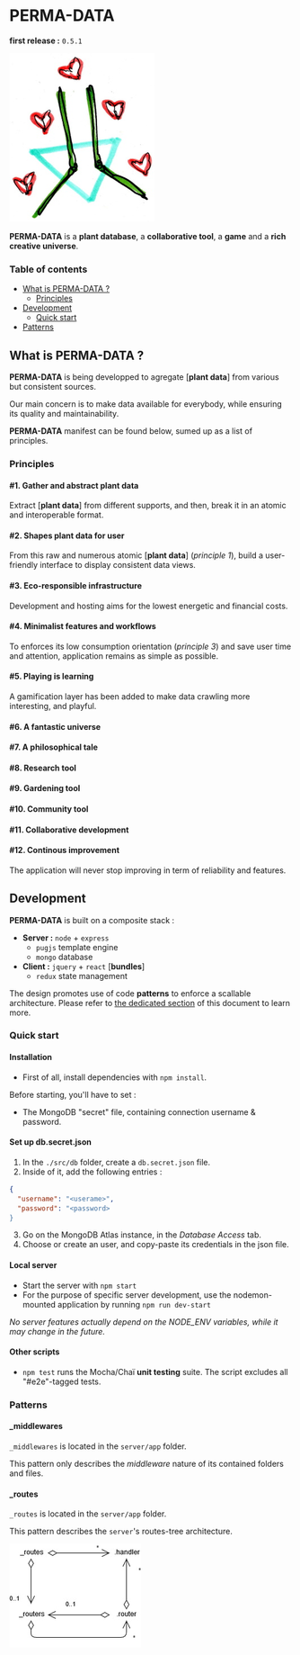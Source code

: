 # PERMA-DATA
**first release :** `0.5.1`

![PERMA-DATA logo: data and grow symbols + heart butterflies](https://raw.githubusercontent.com/Skaant/perma-data-5/master/doc/images/perma-data-logo.jpg)

**PERMA-DATA** is a **plant database**, a **collaborative tool**, a **game** and a **rich creative universe**.

### Table of contents
* [What is PERMA-DATA ?](#what-is-perma-data-)
  * [Principles](#principles)
* [Development](#development)
  * [Quick start](#quick-start)
* [Patterns](#patterns)

## What is PERMA-DATA ?

**PERMA-DATA** is being developped to agregate [**plant data**] from various but consistent sources.

Our main concern is to make data available for everybody, while ensuring its quality and maintainability.

**PERMA-DATA** manifest can be found below, sumed up as a list of principles.

### Principles

#### #1. Gather and abstract plant data
Extract [**plant data**] from different supports, and then, break it in an atomic and interoperable format.

#### #2. Shapes plant data for user
From this raw and numerous atomic [**plant data**] (*principle 1*), build a user-friendly interface to display consistent data views.

#### #3. Eco-responsible infrastructure
Development and hosting aims for the lowest energetic and financial costs.

#### #4. Minimalist features and workflows
To enforces its low consumption orientation (*principle 3*) and save user time and attention, application remains as simple as possible.

#### #5. Playing is learning
A gamification layer has been added to make data crawling more interesting, and playful.

#### #6. A fantastic universe

#### #7. A philosophical tale

#### #8. Research tool

#### #9. Gardening tool

#### #10. Community tool

#### #11. Collaborative development

#### #12. Continous improvement
The application will never stop improving in term of reliability and features.

## Development
**PERMA-DATA** is built on a composite stack :

* **Server :** `node` + `express`
  * `pugjs` template engine
  * `mongo` database
* **Client :** `jquery` + `react` [**bundles**]
  * `redux` state management

The design promotes use of code **patterns** to enforce a scallable architecture. Please refer to [the dedicated section](#patterns) of this document to learn more.

### Quick start

#### Installation
* First of all, install dependencies with `npm install`.

Before starting, you'll have to set :
* The MongoDB "secret" file, containing connection username & password.

#### Set up db.secret.json
1. In the `./src/db` folder, create a `db.secret.json` file.
2. Inside of it, add the following entries :

```json
{
  "username": "<userame>",
  "password": "<password>
}
```

3. Go on the MongoDB Atlas instance, in the *Database Access* tab.
4. Choose or create an user, and copy-paste its credentials in the json file.

#### Local server
* Start the server with `npm start`
* For the purpose of specific server development, use the nodemon-mounted application by running `npm run dev-start`

*No server features actually depend on the NODE_ENV variables, while it may change in the future.*

#### Other scripts
* `npm test` runs the Mocha/Chaï **unit testing** suite.
The script excludes all "#e2e"-tagged tests.

### Patterns

#### \_middlewares
`_middlewares` is located in the `server/app` folder.

This pattern only describes the *middleware* nature of its contained folders and files.

#### \_routes
`_routes` is located in the `server/app` folder.

This pattern describes the `server`'s routes-tree architecture.

![\_routes pattern diagram](https://raw.githubusercontent.com/Skaant/perma-data-5/master/doc/images/_routers.pattern.jpg)

